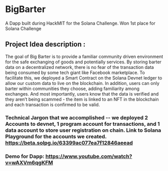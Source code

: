 # BigBarter

A Dapp built during HackMIT for the Solana Challenge. Won 1st place for Solana Challenge

## Project Idea description :

The goal of Big Barter is to provide a familiar community driven environment for the safe exchanging of goods and potentially services. By storing barter data on a decentralized network, there is no fear of the transaction data being consumed by some tech giant like Facebook marketplace. To facilitate this, we deployed a Smart Contract on the Solana Devnet ledger to allow our custom data to live on the blockchain. In addition, users can only barter within communities they choose, adding familiarity among exchanges. And most importantly, users know that the data is verified and they aren’t being scammed - the item is linked to an NFT in the blockchain and each transaction is confirmed to be valid.

### Technical Jargon that we accomplished -- we deployed 2 Accounts to devnet, 1 program account for transactions, and 1 data account to store user registration on chain. Link to Solana Playground for the accounts we created. https://beta.solpg.io/63399ac077ea7f12846aeead

### Demo for Dapp: https://www.youtube.com/watch?v=wAXVm6qgKFM

